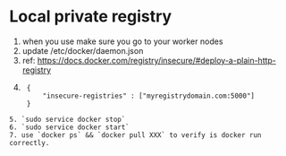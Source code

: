 # Local private registry

1. when you use make sure you go to your worker nodes
2. update /etc/docker/daemon.json
3. ref: https://docs.docker.com/registry/insecure/#deploy-a-plain-http-registry
4. ```
	{
  		"insecure-registries" : ["myregistrydomain.com:5000"]
	}
```
5. `sudo service docker stop`
6. `sudo service docker start`
7. use `docker ps` && `docker pull XXX` to verify is docker run correctly.
